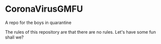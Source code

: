 # CoronaVirusGMFU
A repo for the boys in quarantine

The rules of this repository are that there are no rules. Let's have some fun shall we?
